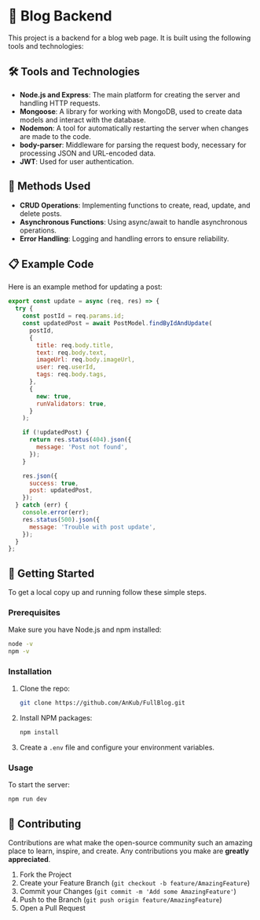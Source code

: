 # 📖 Blog Backend

This project is a backend for a blog web page. It is built using the following tools and technologies:

## 🛠 Tools and Technologies

- **Node.js and Express**: The main platform for creating the server and handling HTTP requests.
- **Mongoose**: A library for working with MongoDB, used to create data models and interact with the database.
- **Nodemon**: A tool for automatically restarting the server when changes are made to the code.
- **body-parser**: Middleware for parsing the request body, necessary for processing JSON and URL-encoded data.
- **JWT**: Used for user authentication.

## 🔧 Methods Used

- **CRUD Operations**: Implementing functions to create, read, update, and delete posts.
- **Asynchronous Functions**: Using async/await to handle asynchronous operations.
- **Error Handling**: Logging and handling errors to ensure reliability.

## 📋 Example Code

Here is an example method for updating a post:

```javascript
export const update = async (req, res) => {
  try {
    const postId = req.params.id;
    const updatedPost = await PostModel.findByIdAndUpdate(
      postId,
      {
        title: req.body.title,
        text: req.body.text,
        imageUrl: req.body.imageUrl,
        user: req.userId,
        tags: req.body.tags,
      },
      {
        new: true,
        runValidators: true,
      }
    );

    if (!updatedPost) {
      return res.status(404).json({
        message: 'Post not found',
      });
    }

    res.json({
      success: true,
      post: updatedPost,
    });
  } catch (err) {
    console.error(err);
    res.status(500).json({
      message: 'Trouble with post update',
    });
  }
};
```

## 🚀 Getting Started

To get a local copy up and running follow these simple steps.

### Prerequisites

Make sure you have Node.js and npm installed:

```sh
node -v
npm -v
```

### Installation

1. Clone the repo:

   ```sh
   git clone https://github.com/AnKub/FullBlog.git
   ```

2. Install NPM packages:

   ```sh
   npm install
   ```

3. Create a `.env` file and configure your environment variables.

### Usage

To start the server:

```sh
npm run dev
```

## 🤝 Contributing

Contributions are what make the open-source community such an amazing place to learn, inspire, and create. Any contributions you make are **greatly appreciated**.

1. Fork the Project
2. Create your Feature Branch (`git checkout -b feature/AmazingFeature`)
3. Commit your Changes (`git commit -m 'Add some AmazingFeature'`)
4. Push to the Branch (`git push origin feature/AmazingFeature`)
5. Open a Pull Request





